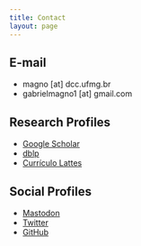 ```yaml
---
title: Contact
layout: page
---
```


E-mail
------

- magno [at] dcc.ufmg.br
- gabrielmagno1 [at] gmail.com

Research Profiles
-----------------

- [Google Scholar](http://scholar.google.com/citations?user=29DMSc4AAAAJ)
- [dblp](http://www.informatik.uni-trier.de/~ley/pers/hn/m/Magno:Gabriel.html)
- [Currículo Lattes](http://lattes.cnpq.br/4221723217106868)

Social Profiles
---------------

- [Mastodon](https://mastodon.social/@gmagno)
- [Twitter](https://twitter.com/gabrielmagno)
- [GitHub](https://github.com/gabrielmagno)
